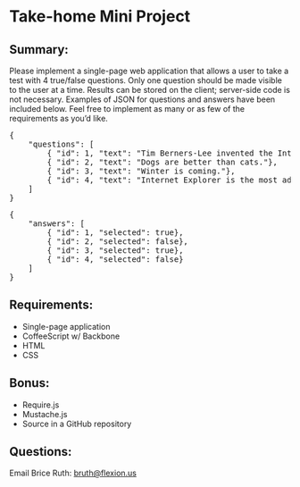# Take-home Mini Project

## Summary:

Please implement a single-page web application that allows a user to take a test with 4 true/false questions. Only one question should be made visible to the user at a time. Results can be stored on the client; server-side code is not necessary. Examples of JSON for questions and answers have been included below. Feel free to implement as many or as few of the requirements as you’d like.

<pre>
{
    "questions": [
        { "id": 1, "text": "Tim Berners-Lee invented the Internet."},
        { "id": 2, "text": "Dogs are better than cats."},
        { "id": 3, "text": "Winter is coming."},
        { "id": 4, "text": "Internet Explorer is the most advanced browser on Earth."}
    ]
}
</pre>
<pre>
{
    "answers": [
        { "id": 1, "selected": true},
        { "id": 2, "selected": false},
        { "id": 3, "selected": true},
        { "id": 4, "selected": false}
    ]
}
</pre>

## Requirements:
- Single-page application
- CoffeeScript w/ Backbone
- HTML
- CSS

## Bonus:
- Require.js
- Mustache.js
- Source in a GitHub repository

## Questions:
Email Brice Ruth: bruth@flexion.us